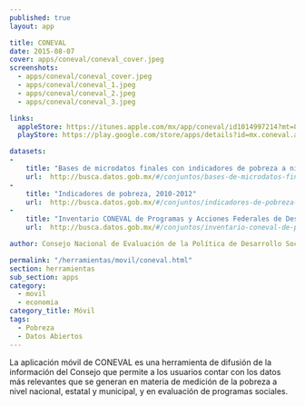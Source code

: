 ```yaml
---
published: true
layout: app

title: CONEVAL
date: 2015-08-07
cover: apps/coneval/coneval_cover.jpeg
screenshots:
  - apps/coneval/coneval_cover.jpeg
  - apps/coneval/coneval_1.jpeg
  - apps/coneval/coneval_2.jpeg
  - apps/coneval/coneval_3.jpeg

links:
  appleStore: https://itunes.apple.com/mx/app/coneval/id1014997214?mt=8&ign-mpt=uo%3D4
  playStore: https://play.google.com/store/apps/details?id=mx.coneval.app

datasets:
-
    title: "Bases de microdatos finales con indicadores de pobreza a nivel nacional y estatal, 2010, 2012 y 2014."
    url:  http://busca.datos.gob.mx/#/conjuntos/bases-de-microdatos-finales-con-indicadores-de-pobreza-a-nivel-nacional-y-estatal-2010-201-2014
-
    title: "Indicadores de pobreza, 2010-2012"
    url:  http://busca.datos.gob.mx/#/conjuntos/indicadores-de-pobreza-2010-2012-nacional-y-estatal
-
    title: "Inventario CONEVAL de Programas y Acciones Federales de Desarrollo Social"
    url:  http://busca.datos.gob.mx/#/conjuntos/inventario-coneval-de-programas-y-acciones-federales-de-desarrollo-social

author: Consejo Nacional de Evaluación de la Política de Desarrollo Social

permalink: "/herramientas/movil/coneval.html"
section: herramientas
sub_section: apps
category:
  - movil
  - economia
category_title: Móvil
tags:
  - Pobreza
  - Datos Abiertos
---
```


La aplicación móvil de CONEVAL es una herramienta de difusión de la información del Consejo que permite a los usuarios contar con los datos más relevantes que se generan en materia de medición de la pobreza a nivel nacional, estatal y municipal, y en evaluación de programas sociales.
